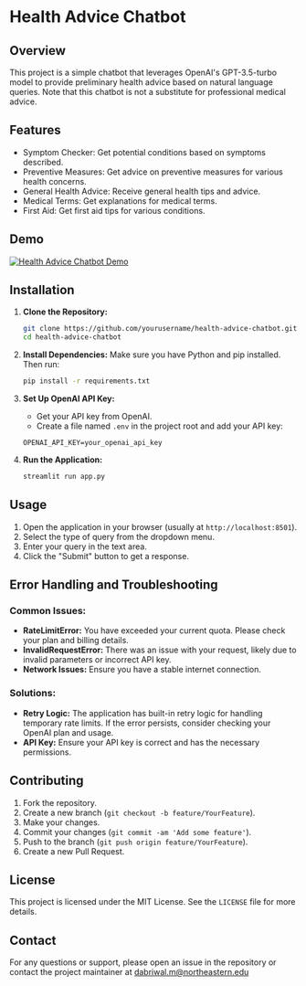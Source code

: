 # Health Advice Chatbot

## Overview
This project is a simple chatbot that leverages OpenAI's GPT-3.5-turbo model to provide preliminary health advice based on natural language queries. Note that this chatbot is not a substitute for professional medical advice.

## Features
- Symptom Checker: Get potential conditions based on symptoms described.
- Preventive Measures: Get advice on preventive measures for various health concerns.
- General Health Advice: Receive general health tips and advice.
- Medical Terms: Get explanations for medical terms.
- First Aid: Get first aid tips for various conditions.

## Demo
[![Health Advice Chatbot Demo](https://img.youtube.com/vi/YOUTUBE_VIDEO_ID/0.jpg)](https://www.youtube.com/watch?v=YOUTUBE_VIDEO_ID)

## Installation

1. **Clone the Repository:**
    ```sh
    git clone https://github.com/yourusername/health-advice-chatbot.git
    cd health-advice-chatbot
    ```

2. **Install Dependencies:**
    Make sure you have Python and pip installed. Then run:
    ```sh
    pip install -r requirements.txt
    ```

3. **Set Up OpenAI API Key:**
    - Get your API key from OpenAI.
    - Create a file named `.env` in the project root and add your API key:
    ```plaintext
    OPENAI_API_KEY=your_openai_api_key
    ```

4. **Run the Application:**
    ```sh
    streamlit run app.py
    ```

## Usage
1. Open the application in your browser (usually at `http://localhost:8501`).
2. Select the type of query from the dropdown menu.
3. Enter your query in the text area.
4. Click the "Submit" button to get a response.

## Error Handling and Troubleshooting

### Common Issues:
- **RateLimitError:** You have exceeded your current quota. Please check your plan and billing details.
- **InvalidRequestError:** There was an issue with your request, likely due to invalid parameters or incorrect API key.
- **Network Issues:** Ensure you have a stable internet connection.

### Solutions:
- **Retry Logic:** The application has built-in retry logic for handling temporary rate limits. If the error persists, consider checking your OpenAI plan and usage.
- **API Key:** Ensure your API key is correct and has the necessary permissions.

## Contributing
1. Fork the repository.
2. Create a new branch (`git checkout -b feature/YourFeature`).
3. Make your changes.
4. Commit your changes (`git commit -am 'Add some feature'`).
5. Push to the branch (`git push origin feature/YourFeature`).
6. Create a new Pull Request.

## License
This project is licensed under the MIT License. See the `LICENSE` file for more details.

## Contact
For any questions or support, please open an issue in the repository or contact the project maintainer at dabriwal.m@northeastern.edu

